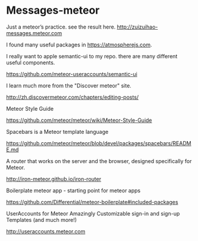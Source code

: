 # Messages-meteor
Just a meteor’s practice. see the result here.
http://zuizuihao-messages.meteor.com

I found many useful packages in https://atmospherejs.com.

I really want to apple semantic-ui to my repo. there are many different useful components.

https://github.com/meteor-useraccounts/semantic-ui

I learn much more from the "Discover meteor" site.

http://zh.discovermeteor.com/chapters/editing-posts/

Meteor Style Guide

https://github.com/meteor/meteor/wiki/Meteor-Style-Guide

Spacebars is a Meteor template language

https://github.com/meteor/meteor/blob/devel/packages/spacebars/README.md

A router that works on the server and the browser, designed specifically for Meteor.

http://iron-meteor.github.io/iron-router

Boilerplate meteor app - starting point for meteor apps

https://github.com/Differential/meteor-boilerplate#included-packages

UserAccounts for Meteor
Amazingly Customizable sign-in and sign-up Templates (and much more!)

http://useraccounts.meteor.com

